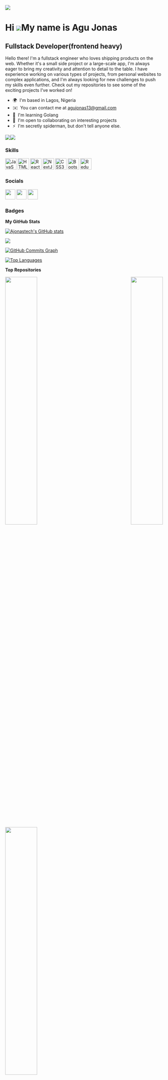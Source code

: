 ![](https://pbs.twimg.com/media/Eqp_YlKXcAINpUH.jpg)

Hi ![](https://user-images.githubusercontent.com/18350557/176309783-0785949b-9127-417c-8b55-ab5a4333674e.gif)My name is Agu Jonas
=================================================================================================================================

Fullstack Developer(frontend heavy)
-----------------------------------

Hello there! I'm a fullstack engineer who loves shipping products on the web. Whether it's a small side project or a large-scale app, I'm always eager to bring my creativity and attention to detail to the table. I have experience working on various types of projects, from personal websites to complex applications, and I'm always looking for new challenges to push my skills even further. Check out my repositories to see some of the exciting projects I've worked on!

* 🌍  I'm based in Lagos, Nigeria
* ✉️  You can contact me at [agujonas13@gmail.com](mailto:agujonas13@gmail.com)
* 🧠  I'm learning Golang
* 🤝  I'm open to collaborating on interesting projects
* ⚡  I'm secretly spiderman, but don't tell anyone else.

<a href="https://www.github.com/Ajonastech" target="_blank" rel="noreferrer"><img
src="https://img.shields.io/github/followers/Ajonastech?logo=github&style=for-the-badge&color=0891b2&labelColor=1c1917" /></a><a href="https://www.twitter.com/agujonas1" target="_blank" rel="noreferrer"><img
src="https://img.shields.io/twitter/follow/agujonas1?logo=twitter&style=for-the-badge&color=0891b2&labelColor=1c1917"
/></a>

### Skills


<p align="left">
<a href="https://developer.mozilla.org/en-US/docs/Web/JavaScript" target="_blank" rel="noreferrer"><img src="https://raw.githubusercontent.com/danielcranney/readme-generator/main/public/icons/skills/javascript-colored.svg" width="36" height="36" alt="JavaScript" /></a>
<a href="https://developer.mozilla.org/en-US/docs/Glossary/HTML5" target="_blank" rel="noreferrer"><img src="https://raw.githubusercontent.com/danielcranney/readme-generator/main/public/icons/skills/html5-colored.svg" width="36" height="36" alt="HTML5" /></a>
<a href="https://reactjs.org/" target="_blank" rel="noreferrer"><img src="https://raw.githubusercontent.com/danielcranney/readme-generator/main/public/icons/skills/react-colored.svg" width="36" height="36" alt="React" /></a>
<a href="https://nextjs.org/docs" target="_blank" rel="noreferrer"><img src="https://raw.githubusercontent.com/danielcranney/readme-generator/main/public/icons/skills/nextjs-colored.svg" width="36" height="36" alt="NextJs" /></a>
<a href="https://www.w3.org/TR/CSS/#css" target="_blank" rel="noreferrer"><img src="https://raw.githubusercontent.com/danielcranney/readme-generator/main/public/icons/skills/css3-colored.svg" width="36" height="36" alt="CSS3" /></a>
<a href="https://getbootstrap.com/" target="_blank" rel="noreferrer"><img src="https://raw.githubusercontent.com/danielcranney/readme-generator/main/public/icons/skills/bootstrap-colored.svg" width="36" height="36" alt="Bootstrap" /></a>
<a href="https://redux.js.org/" target="_blank" rel="noreferrer"><img src="https://raw.githubusercontent.com/danielcranney/readme-generator/main/public/icons/skills/redux-colored.svg" width="36" height="36" alt="Redux" /></a>
</p>


### Socials

<p align="left"> <a href="https://www.github.com/Ajonastech" target="_blank" rel="noreferrer"><img src="https://raw.githubusercontent.com/danielcranney/readme-generator/main/public/icons/socials/github.svg" width="32" height="32" /></a> <a href="https://www.linkedin.com/in/agu-jonas-211a651b6" target="_blank" rel="noreferrer"><img src="https://raw.githubusercontent.com/danielcranney/readme-generator/main/public/icons/socials/linkedin.svg" width="32" height="32" /></a> <a href="https://www.twitter.com/agujonas1" target="_blank" rel="noreferrer"><img src="https://raw.githubusercontent.com/danielcranney/readme-generator/main/public/icons/socials/twitter.svg" width="32" height="32" /></a></p>

### Badges

<b>My GitHub Stats</b>

<a href="http://www.github.com/Ajonastech"><img src="https://github-readme-stats.vercel.app/api?username=Ajonastech&show_icons=true&hide=&count_private=true&title_color=0891b2&text_color=ffffff&icon_color=0891b2&bg_color=1c1917&hide_border=true&show_icons=true" alt="Ajonastech's GitHub stats" /></a>

<a href="http://www.github.com/Ajonastech"><img src="https://github-readme-streak-stats.herokuapp.com/?user=Ajonastech&stroke=ffffff&background=1c1917&ring=0891b2&fire=0891b2&currStreakNum=ffffff&currStreakLabel=0891b2&sideNums=ffffff&sideLabels=ffffff&dates=ffffff&hide_border=true" /></a>

<a href="http://www.github.com/Ajonastech"><img src="https://github-readme-activity-graph.cyclic.app/graph?username=Ajonastech&bg_color=1c1917&color=ffffff&line=0891b2&point=ffffff&area_color=1c1917&area=true&hide_border=true&custom_title=GitHub%20Commits%20Graph" alt="GitHub Commits Graph" /></a>

<a href="https://github.com/Ajonastech" align="left"><img src="https://github-readme-stats.vercel.app/api/top-langs/?username=Ajonastech&langs_count=10&title_color=0891b2&text_color=ffffff&icon_color=0891b2&bg_color=1c1917&hide_border=true&locale=en&custom_title=Top%20%Languages" alt="Top Languages" /></a>

<b>Top Repositories</b>

<div width="100%" align="center"><a href="https://github.com/Ajonastech/twolinks-tesr" align="left"><img align="left" width="45%" src="https://github-readme-stats.vercel.app/api/pin/?username=Ajonastech&repo=twolinks-tesr&title_color=0891b2&text_color=ffffff&icon_color=0891b2&bg_color=1c1917&hide_border=true&locale=en" /></a><a href="https://github.com/Ajonastech/efood-ecommerceApplication" align="right"><img align="right" width="45%" src="https://github-readme-stats.vercel.app/api/pin/?username=Ajonastech&repo=efood-ecommerceApplication&title_color=0891b2&text_color=ffffff&icon_color=0891b2&bg_color=1c1917&hide_border=true&locale=en" /></a></div><br /><br /><br /><br /><br /><br /><br />

<br /><br /><br /><br /><br />

<div width="100%" align="center"><a href="https://github.com/Ajonastech/To_do_application " align="left"><img align="left" width="45%" src="https://github-readme-stats.vercel.app/api/pin/?username=Ajonastech&repo=To_do_application &title_color=0891b2&text_color=ffffff&icon_color=0891b2&bg_color=1c1917&hide_border=true&locale=en" /></a></div>
